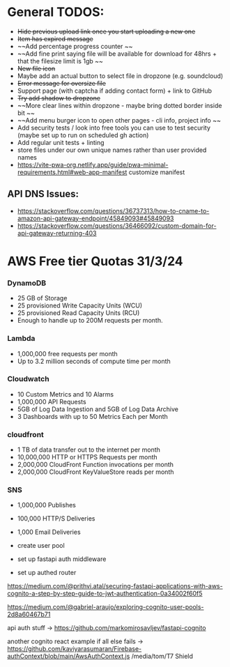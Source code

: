 # General TODOS:

- ~~Hide previous upload link once you start uploading a new one~~
- ~~Item has expired message~~
- ~~Add percentage progress counter ~~
- ~~Add fine print saying file will be available for download for 48hrs + that the filesize limit is 1gb ~~
- ~~New file icon~~
- Maybe add an actual button to select file in dropzone (e.g. soundcloud)
- ~~Error message for oversize file~~
- Support page (with captcha if adding contact form) + link to GitHub
- ~~Try add shadow to dropzone~~
- ~~More clear lines within dropzone - maybe bring dotted border inside bit ~~
- ~~Add menu burger icon to open other pages - cli info, project info ~~
- Add security tests / look into free tools you can use to test security (maybe set up to run on scheduled gh action)
- Add regular unit tests + linting
- store files under our own unique names rather than user provided names
- https://vite-pwa-org.netlify.app/guide/pwa-minimal-requirements.html#web-app-manifest customize manifest

## API DNS Issues:

- https://stackoverflow.com/questions/36737313/how-to-cname-to-amazon-api-gateway-endpoint/45849093#45849093
- https://stackoverflow.com/questions/36466092/custom-domain-for-api-gateway-returning-403

# AWS Free tier Quotas 31/3/24

### DynamoDB

- 25 GB of Storage
- 25 provisioned Write Capacity Units (WCU)
- 25 provisioned Read Capacity Units (RCU)
- Enough to handle up to 200M requests per month.

### Lambda

- 1,000,000 free requests per month
- Up to 3.2 million seconds of compute time per month

### Cloudwatch

- 10 Custom Metrics and 10 Alarms
- 1,000,000 API Requests
- 5GB of Log Data Ingestion and 5GB of Log Data Archive
- 3 Dashboards with up to 50 Metrics Each per Month

### cloudfront

- 1 TB of data transfer out to the internet per month
- 10,000,000 HTTP or HTTPS Requests per month
- 2,000,000 CloudFront Function invocations per month
- 2,000,000 CloudFront KeyValueStore reads per month

### SNS

- 1,000,000 Publishes
- 100,000 HTTP/S Deliveries
- 1,000 Email Deliveries






- create user pool
- set up fastapi auth middleware
- set up authed router

https://medium.com/@prithvi.atal/securing-fastapi-applications-with-aws-cognito-a-step-by-step-guide-to-jwt-authentication-0a34002f60f5

https://medium.com/@gabriel-araujo/exploring-cognito-user-pools-2d8a60467b71

api auth stuff -> https://github.com/markomirosavljev/fastapi-cognito

another cognito react example if all else fails -> https://github.com/kaviyarasumaran/Firebase-authContext/blob/main/AwsAuthContext.js
 /media/tom/T7 Shield
